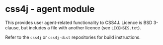 # css4j - agent module

This provides user agent-related functionality to CSS4J. Licence is BSD 3-clause, but includes a file with another licence
(see `LICENSES.txt`).

Refer to the `css4j` or `css4j-dist` repositories for build instructions.

